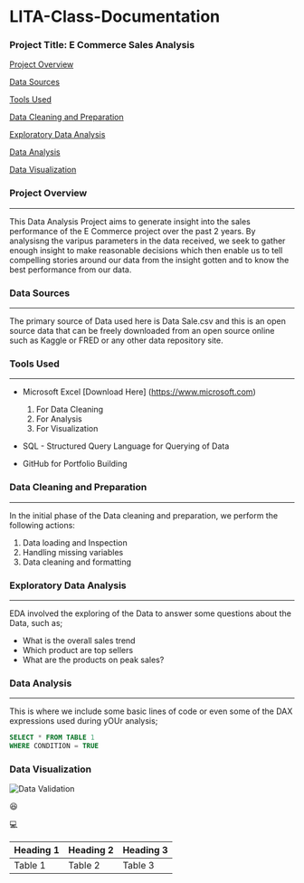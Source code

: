 # LITA-Class-Documentation

### Project Title: E Commerce Sales Analysis

[Project Overview](#project-overview)

[Data Sources](#data-sources)

[Tools Used](#tools-used)

[Data Cleaning and Preparation](#data-cleaning-and-preparation)

[Exploratory Data Analysis](#exploratory-data-analysis)

[Data Analysis](#data-analysis)

[Data Visualization](#data-visualization)

### Project Overview
---
This Data Analysis Project aims to generate insight into the sales performance of the E Commerce project over the past 2 years. By analysisng the varipus parameters in the data received, we seek to gather enough insight to make reasonable decisions which then enable us to tell compelling stories around our data from the insight gotten and to know the best performance from our data.

### Data Sources
---
The primary source of Data used here is Data Sale.csv and this is an open source data that can be freely downloaded from an open source online such as Kaggle or FRED or any other data repository site.

### Tools Used
---
- Microsoft Excel [Download Here] (https://www.microsoft.com)
  1. For Data Cleaning
  2. For  Analysis
  3. For Visualization
     
- SQL - Structured Query Language for Querying of Data
- GitHub for Portfolio Building

### Data Cleaning and Preparation
---
In the initial phase of the Data cleaning and preparation, we perform the following actions:
1. Data loading and Inspection
2. Handling missing variables
3. Data cleaning and formatting

### Exploratory Data Analysis
---
EDA involved the exploring of the Data to answer some questions about the Data, such as;
- What is the overall sales trend
- Which product are top sellers
- What are the products on peak sales?

### Data Analysis
---
This is where we include some basic lines of code or even some of the DAX expressions used during yOUr analysis;

```SQL
SELECT * FROM TABLE 1
WHERE CONDITION = TRUE
```
### Data Visualization
![Data Validation](https://github.com/user-attachments/assets/ae76e4e8-38e9-46c5-8a48-4d038e02e3bf)

😆

💻

| Heading 1 | Heading 2 | Heading 3|
|-----------|-----------|----------|
|Table 1|Table 2|Table 3|
